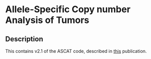 Allele-Specific Copy number Analysis of Tumors
======

Description
--------
This contains v2.1 of the ASCAT code, described in [this](http://www.ncbi.nlm.nih.gov/pubmed/20837533) publication.
